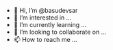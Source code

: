 - 👋 Hi, I’m @basudevsar
- 👀 I’m interested in ...
- 🌱 I’m currently learning ...
- 💞️ I’m looking to collaborate on ...
- 📫 How to reach me ...

<!---
basudevsar/basudevsar is a ✨ special ✨ repository because its `README.md` (this file) appears on your GitHub profile.
You can click the Preview link to take a look at your changes.
--->
